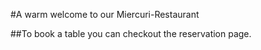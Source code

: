#A warm welcome to our Miercuri-Restaurant

##To book a table you can checkout the reservation page.